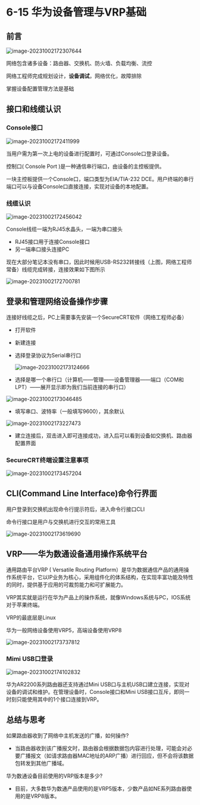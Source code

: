 # 6-15 华为设备管理与VRP基础

## 前言

![image-20231002172307644](./assets/image-20231002172307644.png)

网络包含诸多设备：路由器、交换机、防火墙、负载均衡、流控

网络工程师完成规划设计，**设备调试**，网络优化，故障排除

掌握设备配置管理方法是基础

## 接口和线缆认识

### Console接口

![image-20231002172411999](./assets/image-20231002172411999.png)

当用户需为第一次上电的设备进行配置时，可通过Console口登录设备。

控制口( Console Port )是一种通信串行端口，由设备的主控板提供。

一块主控板提供一个Console口，端口类型为EIA/TIA-232 DCE。用户终端的串行端口可以与设备Console口直接连接，实现对设备的本地配置。

### 线缆认识

![image-20231002172456042](./assets/image-20231002172456042.png)

Console线缆一端为RJ45水晶头，一端为串口接头

- RJ45接口用于连接Console接口
- 另一端串口接头连接PC

现在大部分笔记本没有串口，因此时候用USB-RS232转接线（上图，网络工程师常备）线缆完成转接，连接效果如下图所示

![image-20231002172700781](./assets/image-20231002172700781.png)

## 登录和管理网络设备操作步骤

连接好线缆之后，PC上需要事先安装一个SecureCRT软件（网络工程师必备）

- 打开软件

- 新建连接

- 选择登录协议为Serial串行口

  ![image-20231002173124666](./assets/image-20231002173124666.png)

- 选择是哪一个串行口（计算机——管理——设备管理器——端口（COM和LPT）——展开显示即为我们当前连接的串行口）

![image-20231002173046485](./assets/image-20231002173046485.png)

- 填写串口、波特率（一般填写9600），其余默认

![image-20231002173227473](./assets/image-20231002173227473.png)

- 建立连接后，双击进入即可连接成功，进入后可以看到设备如交换机、路由器配置界面

### SecureCRT终端设置注意事项

![image-20231002173457204](./assets/image-20231002173457204.png)

## CLI(Command Line Interface)命令行界面

用户登录到交换机出现命令行提示符后，进入命令行接口CLI

命令行接口是用户与交换机进行交互的常用工具

![image-20231002173619690](./assets/image-20231002173619690.png)

## VRP——华为数通设备通用操作系统平台

通用路由平台VRP ( Versatile Routing Platform）是华为数据通信产品的通用操作系统平台，它以IP业务为核心，采用组件化的体系结构，在实现丰富功能及特性的同时，提供基于应用的可裁剪能力和可扩展能力。

VRP其实就是运行在华为产品上的操作系统，就像Windows系统与PC，IOS系统对于苹果终端。

VRP的最底层是Linux

华为一般网络设备使用VRP5，高端设备使用VRP8

![image-20231002173737812](./assets/image-20231002173737812.png)

### Mimi USB口登录

![image-20231002174102832](./assets/image-20231002174102832.png)

华为AR2200系列路由器还支持通过Mini USB口与主机USB口建立连接，实现对设备的调试和维护。在管理设备时，Console接口和Mini USB接口互斥，即同一时刻只能使用其中的1个接口连接到VRP。

## 总结与思考

如果路由器收到了网络中主机发送的广播，如何操作?

- 当路由器收到该广播报文时，路由器会根据数据包内容进行处理，可能会对必要广播报文（如请求路由器MAC地址的ARP广播）进行回应，但不会将该数据包转发到其他广播域。

华为数通设备目前使用的VRP版本是多少?

- 目前，大多数华为数通产品使用的是VRP5版本，少数产品如NE系列路由器使用的是VRP8版本。